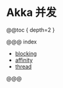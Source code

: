 # Akka 并发

@@toc { depth=2 }

@@@ index

- [blocking](blocking.md)
- [affinity](affinity.md)
- [thread](thread.md)

@@@
